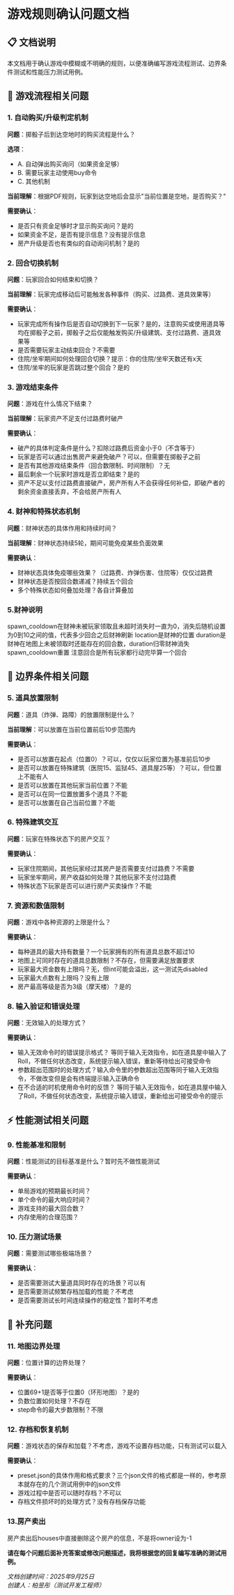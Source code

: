 # 游戏规则确认问题文档

## 📋 文档说明

本文档用于确认游戏中模糊或不明确的规则，以便准确编写游戏流程测试、边界条件测试和性能压力测试用例。

## 🎯 游戏流程相关问题

### 1. 自动购买/升级判定机制

**问题**：掷骰子后到达空地时的购买流程是什么？

**选项**：
- A. 自动弹出购买询问（如果资金足够）
- B. 需要玩家主动使用buy命令
- C. 其他机制

**当前理解**：根据PDF规则，玩家到达空地后会显示"当前位置是空地，是否购买？"

**需要确认**：
- 是否只有资金足够时才显示购买询问？是的
- 如果资金不足，是否有提示信息？没有提示信息
- 房产升级是否也有类似的自动询问机制？是的

### 2. 回合切换机制

**问题**：玩家回合如何结束和切换？

**当前理解**：玩家完成移动后可能触发各种事件（购买、过路费、道具效果等）

**需要确认**：
- 玩家完成所有操作后是否自动切换到下一玩家？是的，注意购买或使用道具等均在掷骰子之前，掷骰子之后仅能触发购买/升级建筑、支付过路费、道具效果等
- 是否需要玩家主动结束回合？不需要
- 住院/坐牢期间如何处理回合切换？提示：你的住院/坐牢天数还有x天
- 住院/坐牢的玩家是否跳过整个回合？是的

### 3. 游戏结束条件

**问题**：游戏在什么情况下结束？

**当前理解**：玩家资产不足支付过路费时破产

**需要确认**：
- 破产的具体判定条件是什么？扣除过路费后资金小于0（不含等于）
- 玩家是否可以通过出售房产来避免破产？可以，但需要在掷骰子之前
- 是否有其他游戏结束条件（回合数限制、时间限制）？无
- 最后剩余一个玩家时游戏是否立即结束？是的
- 资产不足以支付过路费直接破产，房产所有人不会获得任何补偿，即破产者的剩余资金直接丢弃，不会给房产所有人

### 4. 财神和特殊状态机制

**问题**：财神状态的具体作用和持续时间？

**当前理解**：财神状态持续5轮，期间可能免疫某些负面效果

**需要确认**：
- 财神状态具体免疫哪些效果？（过路费、炸弹伤害、住院等）仅仅过路费
- 财神状态是否按回合数递减？持续五个回合
- 多个特殊状态如何叠加处理？各自计算叠加

### 5.财神说明
spawn_cooldown在财神未被玩家领取且未超时消失时一直为0，消失后随机设置为0到10之间的值，代表多少回合之后财神刷新
location是财神的位置
duration是财神在地图上未被领取时还能存在的回合数，duration归零财神消失spawn_cooldown重置
注意回合是所有玩家都行动完毕算一个回合

## 🚧 边界条件相关问题

### 5. 道具放置限制

**问题**：道具（炸弹、路障）的放置限制是什么？

**当前理解**：可以放置在当前位置前后10步范围内

**需要确认**：
- 是否可以放置在起点（位置0）？可以，仅仅以玩家位置为基准前后10步
- 是否可以放置在特殊建筑（医院15、监狱45、道具屋25等）？可以，但位置上不能有人
- 是否可以放置在其他玩家当前位置？不能
- 是否可以在同一位置放置多个道具？不能
- 是否可以放置在自己当前位置？不能

### 6. 特殊建筑交互

**问题**：玩家在特殊状态下的房产交互？

**需要确认**：
- 玩家住院期间，其他玩家经过其房产是否需要支付过路费？不需要
- 玩家坐牢期间，房产收益如何处理？其他玩家不支付过路费
- 特殊状态下玩家是否可以进行房产买卖操作？不能

### 7. 资源和数值限制

**问题**：游戏中各种资源的上限是什么？

**需要确认**：
- 每种道具的最大持有数量？一个玩家拥有的所有道具总数不超过10
- 地图上可同时存在的道具总数限制？不存在，但需要满足放置要求
- 玩家最大资金数有上限吗？无，但int可能会溢出，这一测试先disabled
- 玩家最大点数有上限吗？没有上限
- 房产最高等级是否为3级（摩天楼）？是的

### 8. 输入验证和错误处理

**问题**：无效输入的处理方式？

**需要确认**：
- 输入无效命令时的错误提示格式？  等同于输入无效指令，如在道具屋中输入了Roll，不做任何状态改变，系统提示输入错误，重新等待给出可接受命令
- 参数超出范围时的处理方式？输入命令里的参数超出范围等同于输入无效指令，不做改变但是会有终端提示输入正确命令
- 在不合适的时机使用命令时的反馈？  等同于输入无效指令，如在道具屋中输入了Roll，不做任何状态改变，系统提示输入错误，重新给出可接受命令的提示

## ⚡ 性能测试相关问题

### 9. 性能基准和限制

**问题**：性能测试的目标基准是什么？暂时先不做性能测试

**需要确认**：
- 单局游戏的预期最长时间？
- 单个命令的最大响应时间？
- 游戏支持的最大回合数？
- 内存使用的合理范围？

### 10. 压力测试场景

**问题**：需要测试哪些极端场景？

**需要确认**：
- 是否需要测试大量道具同时存在的场景？可以有
- 是否需要测试频繁存档加载的性能？不考虑
- 是否需要测试长时间连续操作的稳定性？暂时不考虑

## 📝 补充问题

### 11. 地图边界处理

**问题**：位置计算的边界处理？

**需要确认**：
- 位置69+1是否等于位置0（环形地图）？是的
- 负数位置如何处理？不存在
- step命令的最大步数限制？不限

### 12. 存档和恢复机制

**问题**：游戏状态的保存和加载？不考虑，游戏不设置存档功能，只有测试可以载入

**需要确认**：
- preset.json的具体作用和格式要求？三个json文件的格式都是一样的，参考原本就存在的几个测试用例中的json文件
- 游戏过程中是否可以随时存档？不可以
- 存档文件损坏时的处理方式？没有存档保存功能

### 13.房产卖出
房产卖出后houses中直接删除这个房产的信息，不是将owner设为-1

**请在每个问题后面补充答案或修改问题描述，我将根据您的回复编写准确的测试用例。**

*文档创建时间：2025年9月25日*  
*创建人：柏昱彤（测试开发工程师）*
